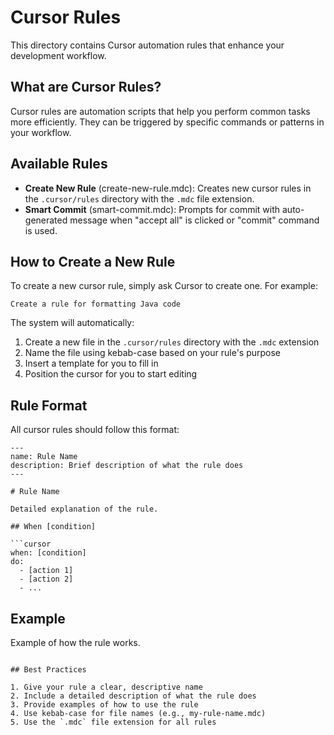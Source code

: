 # Cursor Rules

This directory contains Cursor automation rules that enhance your development workflow.

## What are Cursor Rules?

Cursor rules are automation scripts that help you perform common tasks more efficiently. They can be triggered by specific commands or patterns in your workflow.

## Available Rules

- **Create New Rule** (create-new-rule.mdc): Creates new cursor rules in the `.cursor/rules` directory with the `.mdc` file extension.
- **Smart Commit** (smart-commit.mdc): Prompts for commit with auto-generated message when "accept all" is clicked or "commit" command is used.

## How to Create a New Rule

To create a new cursor rule, simply ask Cursor to create one. For example:

```
Create a rule for formatting Java code
```

The system will automatically:
1. Create a new file in the `.cursor/rules` directory with the `.mdc` extension
2. Name the file using kebab-case based on your rule's purpose
3. Insert a template for you to fill in
4. Position the cursor for you to start editing

## Rule Format

All cursor rules should follow this format:

```
---
name: Rule Name
description: Brief description of what the rule does
---

# Rule Name

Detailed explanation of the rule.

## When [condition]

```cursor
when: [condition]
do:
  - [action 1]
  - [action 2]
  - ...
```

## Example

Example of how the rule works.
```

## Best Practices

1. Give your rule a clear, descriptive name
2. Include a detailed description of what the rule does
3. Provide examples of how to use the rule
4. Use kebab-case for file names (e.g., my-rule-name.mdc)
5. Use the `.mdc` file extension for all rules 
